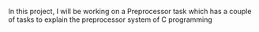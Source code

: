 In this project, I will be working on a Preprocessor task which has a couple of tasks to explain the preprocessor system of C programming
